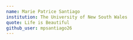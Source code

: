 ```yaml
---
name: Marie Patrice Santiago
institution: The University of New South Wales
quote: Life is Beautiful
github_user: mpsantiago26
---
```

